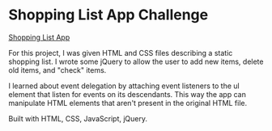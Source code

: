 # Shopping List App Challenge

[Shopping List App](https://orndorfftyler.github.io/shopping-list/)

For this project, I was given HTML and CSS files describing a static shopping list. I wrote some jQuery to allow the user to add new items, delete old items, and "check" items. 

I learned about event delegation by attaching event listeners to the ul element that listen for events on its descendants. This way the app can manipulate HTML elements that aren't present in the original HTML file.

Built with HTML, CSS, JavaScript, jQuery.

